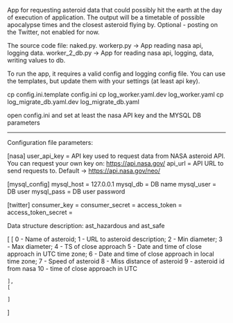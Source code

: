 App for requesting asteroid data that could possibly hit the earth at the day of execution of application.
The output will be a timetable of possible apocalypse times and the closest asteroid flying by.
Optional - posting on the Twitter, not enabled for now.

The source code file: naked.py.
workerp.py -> App reading nasa api, logging data.
worker_2_db.py -> App for reading nasa api, logging, data, writing values to db.

To run the app, it requires a valid config and logging config file. You can use the templates, but update them with your settings (at least api key).

cp config.ini.template config.ini
cp log_worker.yaml.dev log_worker.yaml
cp log_migrate_db.yaml.dev log_migrate_db.yaml

open config.ini and set at least the nasa API key and the MYSQL DB parameters

------------------------------------------
Configuration file parameters:

[nasa]
user_api_key = API key used to request data from NASA asteroid API. You can request your own key on: https://api.nasa.gov/
api_url = API URL to send requests to. Default -> https://api.nasa.gov/neo/

[mysql_config]
mysql_host = 127.0.0.1
mysql_db = DB name
mysql_user = DB user
mysql_pass = DB user password

[twitter]
consumer_key = 
consumer_secret = 
access_token = 
access_token_secret = 

Data structure description:
ast_hazardous and ast_safe

[
	[
		0 - Name of asteroid;
		1 - URL to asteroid description;
		2 - Min diameter;
		3 - Max diameter;
		4 - TS of close approach
		5 - Date and time of close approach in UTC time zone;
		6 - Date and time of close approach in local time zone;
		7 - Speed of asteroid
		8 - Miss distance of asteroid
		9 - asteroid id from nasa
		10 - time of close approach in UTC

	],
	[

	]
]
